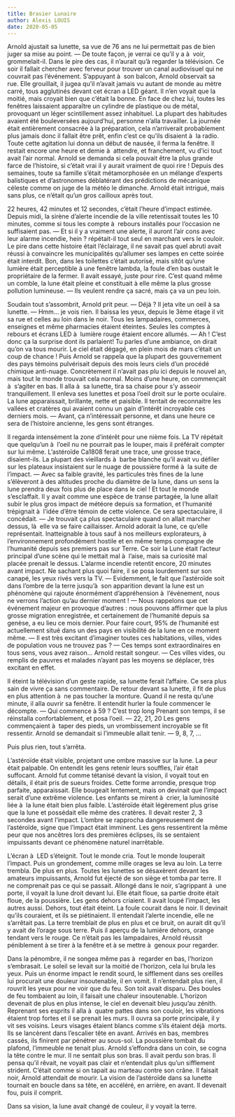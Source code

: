 ```yaml
---
title: Brasier Lunaire
author: Alexis LOUIS
date: 2020-05-05
---
```

Arnold ajustait sa lunette, sa vue de 76 ans ne lui permettait pas de bien juger sa mise au point. 
— De toute façon, je verrai ce qu’il y a à  voir, grommelait-il. 
Dans le pire des cas, il n’aurait qu’à regarder la télévision. Ce soir il fallait chercher avec ferveur pour trouver un canal audiovisuel qui ne couvrait pas l’événement. S’appuyant à  son balcon, Arnold observait sa rue. Elle grouillait, il jugea qu’il n’avait jamais vu autant de monde au mètre carré, tous agglutinés devant cet écran a LED géant. Il n’en voyait que la moitié, mais croyait bien que c’était la bonne. En face de chez lui, toutes les fenêtres laissaient apparaître un cylindre de plastique ou de métal, provoquant un léger scintillement assez inhabituel.
La plupart des habitudes avaient été bouleversées aujourd’hui, personne n’alla travailler. La journée était entièrement consacrée à la préparation, cela n’arriverait probablement plus jamais donc il fallait être prêt, enfin c’est ce qu’ils disaient à  la radio. Toute cette agitation lui donna un début de nausée, il ferma la fenêtre. Il restait encore une heure et demie à  attendre, et franchement, vu d’ici tout avait l’air normal. Arnold se demanda si cela pouvait être la plus grande farce de l’histoire, si c’était vrai il y aurait vraiment de quoi rire ! Depuis des semaines, toute sa famille s’était métamorphosée en un mélange d’experts balistiques et d’astronomes déblatérant des prédictions de mécanique céleste comme on juge de la météo le dimanche. Arnold était intrigué, mais sans plus, ce n’était qu’un gros cailloux après tout.

22 heures, 42 minutes et 12 secondes, c’était l’heure d’impact estimée. Depuis midi, la sirène d’alerte incendie de la ville retentissait toutes les 10 minutes, comme si tous les compte à  rebours installés pour l’occasion ne suffisaient pas. 
— Et si il y a vraiment une alerte, il auront l’air cons avec leur alarme incendie, hein ? répétait-il tout seul en marchant vers le couloir. 
Le pire dans cette histoire était l’éclairage, il ne savait pas quel abruti avait réussi à convaincre les municipalités qu’allumer ses lampes en cette soirée était interdit. Bon, dans les toilettes c’était autorisé, mais sitôt qu’une lumière était perceptible à une fenêtre lambda, la foule d’en bas oustait le propriétaire de la fermer. Il avait essayé, juste pour rire. C’est quand même un comble, la lune était pleine et constituait à elle même la plus grosse pollution lumineuse.
— Ils veulent rendre ça sacré, mais ça va un peu loin.

Soudain tout s’assombrit, Arnold prit peur.
— Déjà ?
Il jeta vite un oeil à sa lunette. 
— Hmm… je vois rien.
Il baissa les yeux, depuis le 3ème étage il vit sa rue et celles au loin dans le noir. Tous les lampadaires, commerces, enseignes et même pharmacies étaient éteintes. Seules les comptes à  rebours et écrans LED à  lumière rouge étaient encore allumés.
— Ah ! C’est donc ça la surprise dont ils parlaient! Tu parles d’une ambiance, on dirait qu’on va tous mourir. 
Le ciel était dégagé, en plein mois de mars c’était un coup de chance ! Puis Arnold se rappela que la plupart des gouvernement des pays témoins pulvérisait depuis des mois leurs ciels d’un procédé chimique anti-nuage. Concrètement il n’avait pas plu ici depuis le nouvel an, mais tout le monde trouvait cela normal. Moins d’une heure, on commençait à  s’agiter en bas. Il alla à  sa lunette, tira sa chaise pour s’y asseoir tranquillement. Il enleva ses lunettes et posa l’oeil droit sur le porte oculaire. La lune apparaissait, brillante, nette et paisible. Il tentait de reconnaitre les vallées et cratères qui avaient connu un gain d’intérêt incroyable ces derniers mois.
— Avant, ça n’intéressait personne, et dans une heure ce sera de l’histoire ancienne, les gens sont étranges. 

Il regarda intensément la zone d’intérêt pour une nième fois. La TV répétait que quelqu’un à  l’oeil nu ne pourrait pas le louper, mais il préférait compter sur lui même. L’astéroïde Ca1808 ferait une trace, une grosse trace, disaient-ils. La plupart des vieillards à  barbe blanche qu’il avait vu défiler sur les plateaux insistaient sur le nuage de poussière formé à  la suite de l’impact.
— Avec sa faible gravité, les particules très fines de la lune s’élèveront à des altitudes proche du diamètre de la lune, dans un sens la lune prendra deux fois plus de place dans le ciel !
Et tout le monde s’esclaffait.
Il y avait comme une espèce de transe partagée, la lune allait subir le plus gros impact de météore depuis sa formation, et l’humanité trépignait à  l’idée d’être témoin de cette violence. Ce sera spectaculaire, il concédait.
— Je trouvait ça plus spectaculaire quand on allait marcher dessus, là  elle va se faire caillaisser. Arnold adorait la lune, ce qu’elle représentait. Inatteignable à tous sauf à nos meilleurs explorateurs, à l’environnement profondément hostile et en même temps compagne de l’humanité depuis ses premiers pas sur Terre. Ce soir la Lune était l’acteur principal d’une scène qui le mettait mal à  l’aise, mais sa curiosité mal placée prenait le dessus.
L’alarme incendie retentit encore, 20 minutes avant impact. Ne sachant plus quoi faire, il se posa lourdement sur son canapé, les yeux rivés vers la TV.
— Evidemment, le fait que l’astéroïde soit dans l’ombre de la terre jusqu’à  son apparition devant la lune est un phénomène qui rajoute énormément d’appréhension à  l’événement, nous ne verrons l’action qu’au dernier moment !
— Nous rappelons que cet événement majeur en provoque d’autres : nous pouvons affirmer que la plus grosse migration enregistrée, et certainement de l’humanité depuis sa genèse, a eu lieu ce mois dernier. Pour faire court, 95% de l’humanité est actuellement situé dans un des pays en visibilité de la lune en ce moment même.
— Il est très excitant d’imaginer toutes ces habitations, villes, vides de population vous ne trouvez pas ?
— Ces temps sont extraordinaires en tous sens, vous avez raison…
Arnold restait songeur. 
— Ces villes vides, ou remplis de pauvres et malades n’ayant pas les moyens se déplacer, très excitant en effet.

Il éteint la télévision d’un geste rapide, sa lunette ferait l’affaire. Ce sera plus sain de vivre ça sans commentaire. De retour devant sa lunette, il fit de plus en plus attention à  ne pas toucher la monture. Quand il ne resta qu’une minute, il alla ouvrir sa fenêtre. Il entendit hurler la foule commencer le décompte.
— Qui commence à 59 ? C’est trop long 
Prenant son temps, il se réinstalla confortablement, et posa l’oeil.
— 22, 21, 20
Les gens commençaient à  taper des pieds, un vrombissement incroyable se fit ressentir. Arnold se demandait si l’immeuble allait tenir.
— 9, 8, 7, ...

Puis plus rien, tout s’arrêta. 

L’astéroïde était visible, projetant une ombre massive sur la lune. La peur était palpable. On entendit les gens retenir leurs souffles, l’air était suffocant. Arnold fut comme tétanisé devant la vision, il voyait tout en détails, il était pris de sueurs froides. Cette forme arrondie, presque trop parfaite, apparaissait. Elle bougeait lentement, mais on devinait que l’impact serait d’une extrême violence. Les enfants se mirent à  crier, la luminosité liée à  la lune était bien plus faible. L’astéroïde était légèrement plus grise que la lune et possédait elle même des cratères. Il devait rester 2, 3 secondes avant l’impact. L’ombre se rapprocha dangereusement de l’astéroïde, signe que l’impact était imminent. Les gens ressentirent la même peur que nos ancêtres lors des premières éclipses, ils se sentaient impuissants devant ce phénomène naturel inarrêtable.

L’écran à  LED s’éteignit. Tout le monde cria. Tout le monde louperait l’impact. Puis un grondement, comme mille orages se leva au loin. La terre trembla. De plus en plus. Toutes les lunettes se désaxèrent devant les amateurs impuissants, Arnold fut éjecté de son siège et tomba par terre. Il ne comprenait pas ce qui se passait. Allongé dans le noir, s’agrippant à  une porte, il voyait la lune droit devant lui. Elle était floue, sa partie droite était floue, de la poussière. Les gens dehors criaient. Il avait loupé l’impact, les autres aussi. Dehors, tout était éteint. La foule courait dans le noir. Il devinait qu’ils couraient, et ils se piétinaient. Il entendait l’alerte incendie, elle ne s’arrêtait pas. La terre tremblait de plus en plus et ce bruit, on aurait dit qu’il y avait de l’orage sous terre. Puis il aperçu de la lumière dehors, orange tendant vers le rouge. Ce n’était pas les lampadaires, Arnold réussit péniblement à se tirer à la fenêtre et à se mettre à  genoux pour regarder.

Dans la pénombre, il ne songea même pas à  regarder en bas, l’horizon s’embrasait. Le soleil se levait sur la moitié de l’horizon, cela lui brula les yeux. Puis un énorme impact le rendit sourd, le sifflement dans ses oreilles lui procurait une douleur insoutenable, il en vomit. Il n’entendait plus rien, il rouvrit les yeux pour ne voir que du feu. Son toit avait disparu. Des boules de feu tombaient au loin, il faisait une chaleur insoutenable. L’horizon devenait de plus en plus intense, le ciel en devenait bleu jusqu’au zénith. Reprenant ses esprits il alla à  quatre pattes dans son couloir, les vibrations étaient trop fortes et il se prenait les murs.
Il ouvra sa porte principale, il y vit ses voisins. Leurs visages étaient blancs comme s’ils étaient déjà  morts. Ils se lancèrent dans l’escalier tête en avant. Arrivés en bas, membres cassés, ils finirent par pénétrer au sous-sol. La poussière tombait du plafond, l’immeuble ne tenait plus. Arnold s’effondra dans un coin, se cogna la tête contre le mur. Il ne sentait plus son bras. Il avait perdu son bras. Il pensa qu’il rêvait, ne voyait pas clair et n’entendait plus qu’un sifflement strident. C’était comme si on tapait au marteau contre son crâne. Il faisait noir, Arnold attendait de mourir. La vision de l’astéroïde dans sa lunette tournait en boucle dans sa tête, en accéléré, en arrière, en avant. Il devenait fou, puis il comprit.

Dans sa vision, la lune avait changé de couleur, il y voyait la terre.